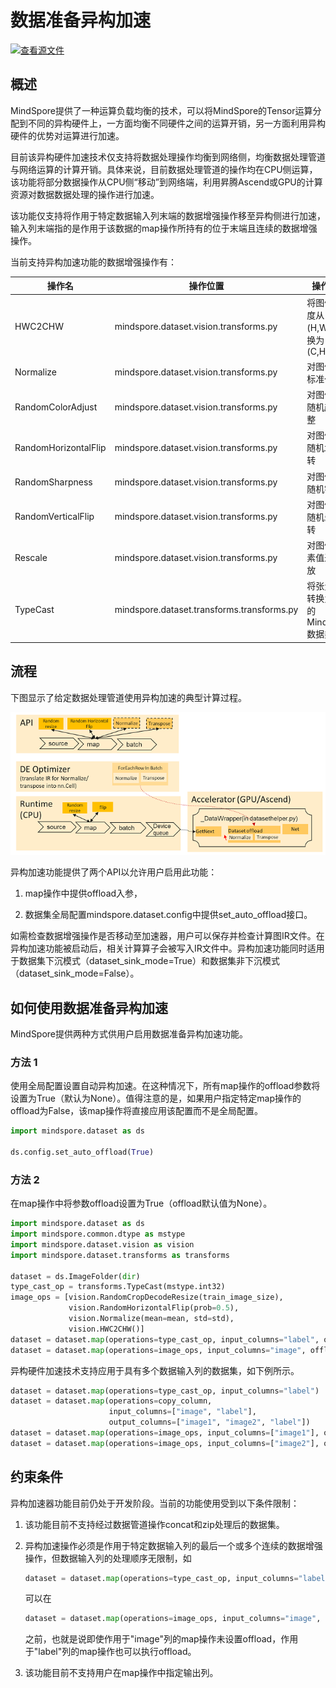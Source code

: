 # 数据准备异构加速

[![查看源文件](https://mindspore-website.obs.cn-north-4.myhuaweicloud.com/website-images/master/resource/_static/logo_source.svg)](https://gitee.com/mindspore/docs/blob/master/tutorials/experts/source_zh_cn/dataset/dataset_offload.md)

## 概述

MindSpore提供了一种运算负载均衡的技术，可以将MindSpore的Tensor运算分配到不同的异构硬件上，一方面均衡不同硬件之间的运算开销，另一方面利用异构硬件的优势对运算进行加速。

目前该异构硬件加速技术仅支持将数据处理操作均衡到网络侧，均衡数据处理管道与网络运算的计算开销。具体来说，目前数据处理管道的操作均在CPU侧运算，该功能将部分数据操作从CPU侧“移动”到网络端，利用昇腾Ascend或GPU的计算资源对数据数据处理的操作进行加速。

该功能仅支持将作用于特定数据输入列末端的数据增强操作移至异构侧进行加速，输入列末端指的是作用于该数据的map操作所持有的位于末端且连续的数据增强操作。

当前支持异构加速功能的数据增强操作有：

| 操作名               | 操作位置                                   | 操作功能                                |
| -------------------- | ------------------------------------------ | --------------------------------------- |
| HWC2CHW              | mindspore.dataset.vision.transforms.py     | 将图像的维度从(H,W,C) 转换为 (C,H,W)    |
| Normalize            | mindspore.dataset.vision.transforms.py     | 对图像进行标准化                        |
| RandomColorAdjust    | mindspore.dataset.vision.transforms.py     | 对图像进行随机颜色调整                  |
| RandomHorizontalFlip | mindspore.dataset.vision.transforms.py     | 对图像进行随机水平翻转                  |
| RandomSharpness      | mindspore.dataset.vision.transforms.py     | 对图像进行随机锐化                      |
| RandomVerticalFlip   | mindspore.dataset.vision.transforms.py     | 对图像进行随机垂直翻转                  |
| Rescale              | mindspore.dataset.vision.transforms.py     | 对图像的像素值进行缩放                  |
| TypeCast             | mindspore.dataset.transforms.transforms.py | 将张量强制转换为给定的MindSpore数据类型 |

## 流程

下图显示了给定数据处理管道使用异构加速的典型计算过程。

![offload](./images/offload_process.PNG)

异构加速功能提供了两个API以允许用户启用此功能：

1. map操作中提供offload入参，

2. 数据集全局配置mindspore.dataset.config中提供set_auto_offload接口。

如需检查数据增强操作是否移动至加速器，用户可以保存并检查计算图IR文件。在异构加速功能被启动后，相关计算算子会被写入IR文件中。异构加速功能同时适用于数据集下沉模式（dataset_sink_mode=True）和数据集非下沉模式（dataset_sink_mode=False）。

## 如何使用数据准备异构加速

MindSpore提供两种方式供用户启用数据准备异构加速功能。

### 方法 1

使用全局配置设置自动异构加速。在这种情况下，所有map操作的offload参数将设置为True（默认为None）。值得注意的是，如果用户指定特定map操作的offload为False，该map操作将直接应用该配置而不是全局配置。

```python
import mindspore.dataset as ds

ds.config.set_auto_offload(True)
```

### 方法 2

在map操作中将参数offload设置为True（offload默认值为None）。

```python
import mindspore.dataset as ds
import mindspore.common.dtype as mstype
import mindspore.dataset.vision as vision
import mindspore.dataset.transforms as transforms

dataset = ds.ImageFolder(dir)
type_cast_op = transforms.TypeCast(mstype.int32)
image_ops = [vision.RandomCropDecodeResize(train_image_size),
             vision.RandomHorizontalFlip(prob=0.5),
             vision.Normalize(mean=mean, std=std),
             vision.HWC2CHW()]
dataset = dataset.map(operations=type_cast_op, input_columns="label", offload=True)
dataset = dataset.map(operations=image_ops, input_columns="image", offload=True)
```

异构硬件加速技术支持应用于具有多个数据输入列的数据集，如下例所示。

```python
dataset = dataset.map(operations=type_cast_op, input_columns="label")
dataset = dataset.map(operations=copy_column,
                      input_columns=["image", "label"],
                      output_columns=["image1", "image2", "label"])
dataset = dataset.map(operations=image_ops, input_columns=["image1"], offload=True)
dataset = dataset.map(operations=image_ops, input_columns=["image2"], offload=True)
```

## 约束条件

异构加速器功能目前仍处于开发阶段。当前的功能使用受到以下条件限制：

1. 该功能目前不支持经过数据管道操作concat和zip处理后的数据集。

2. 异构加速操作必须是作用于特定数据输入列的最后一个或多个连续的数据增强操作，但数据输入列的处理顺序无限制，如

    ```python
    dataset = dataset.map(operations=type_cast_op, input_columns="label", offload=True)
    ```

    可以在

    ```python
    dataset = dataset.map(operations=image_ops, input_columns="image", offload=False)
    ```

    之前，也就是说即使作用于"image"列的map操作未设置offload，作用于"label"列的map操作也可以执行offload。

3. 该功能目前不支持用户在map操作中指定输出列。
